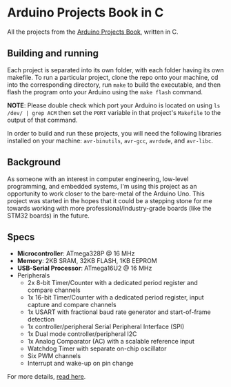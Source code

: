 # Arduino Projects Book in C

All the projects from the [Arduino Projects Book](https://store-usa.arduino.cc/products/arduino-starter-kit-multi-language), written in C.

## Building and running
Each project is separated into its own folder, with each folder having its own makefile. To run a particular project, clone the repo onto your machine, cd into the corresponding directory, run `make` to build the executable, and then flash the program onto your Arduino using the `make flash` command.

**NOTE**: Please double check which port your Arduino is located on using `ls /dev/ | grep ACM` then set the `PORT` variable in that project's `Makefile` to the output of that command.

In order to build and run these projects, you will need the following libraries installed on your machine: `avr-binutils`, `avr-gcc`, `avrdude`, and `avr-libc`.

## Background
As someone with an interest in computer engineering, low-level programming, and embedded systems, I'm using this project as an opportunity to work closer to the bare-metal of the Arduino Uno. This project was started in the hopes that it could be a stepping stone for me towards working with more professional/industry-grade boards (like the STM32 boards) in the future.

## Specs
* **Microcontroller**: ATmega328P @ 16 MHz
* **Memory**: 2KB SRAM, 32KB FLASH, 1KB EEPROM
* **USB-Serial Processor**: ATmega16U2 @ 16 MHz
* Peripherals
  * 2x 8-bit Timer/Counter with a dedicated period register and compare channels
  * 1x 16-bit Timer/Counter with a dedicated period register, input capture and compare channels
  * 1x USART with fractional baud rate generator and start-of-frame detection
  * 1x controller/peripheral Serial Peripheral Interface (SPI)
  * 1x Dual mode controller/peripheral I2C
  * 1x Analog Comparator (AC) with a scalable reference input
  * Watchdog Timer with separate on-chip oscillator
  * Six PWM channels
  * Interrupt and wake-up on pin change

For more details, [read here](https://docs.arduino.cc/hardware/uno-rev3/).
